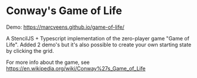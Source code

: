 # Conway's Game of Life
Demo: https://marcveens.github.io/game-of-life/

A StencilJS + Typescript implementation of the zero-player game "Game of Life". Added 2 demo's but it's also possible to create your own starting state by clicking the grid. 

For more info about the game, see https://en.wikipedia.org/wiki/Conway%27s_Game_of_Life

